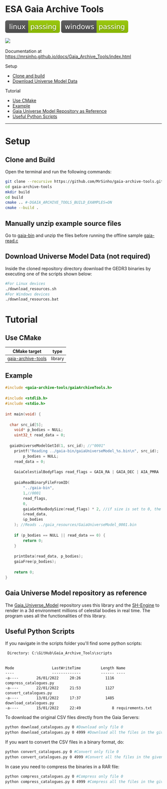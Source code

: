 # ESA Gaia Archive Tools

[![linux-status](.shci/linux-exit_code.svg)](.shci/linux-log.md)
[![windows-status](.shci/windows-exit_code.svg)](.shci/window-log.md)

![](https://www.gaudenzi.it/wp-content/uploads/2017/12/42_digital_logo_dark_blue_sign_A.png)

Documentation at https://mrsinho.github.io/docs/Gaia_Archive_Tools/index.html

Setup
* [Clone and build](#clone-and-build)
* [Download Universe Model Data](#download-universe-model-data)

Tutorial
* [Use CMake](#use-cmake)
* [Example](#example)
* [Gaia Universe Model Repository as Reference](#gaia-universe-model-repository-as-reference)
* [Useful Python Scripts](#useful-python-scripts)

---

# Setup

## Clone and Build

Open the terminal and run the following commands:
```bash
git clone --recursive https://github.com/MrSinho/gaia-archive-tools.git
cd gaia-archive-tools
mkdir build
cd build
cmake .. #-DGAIA_ARCHIVE_TOOLS_BUILD_EXAMPLES=ON
cmake --build .
```

## Manually unzip example source files

Go to [gaia-bin](gaia-bin) and unzip the files before running the offline sample [gaia-read.c](samples/src/gaia-read.c) 

## Download Universe Model Data (not required)

Inside the cloned repository directory download the GEDR3 binaries by executing one of the scripts shown below: 
```bash
#For Linux devices
./download_resources.sh
#For Windows devices
./download_resources.bat
```

# Tutorial

## Use CMake

| CMake target                                           | type       |
|--------------------------------------------------------|------------|
| [gaia-archive-tools](../Gaia_Archive_Tools/index.md)   | library    |

## Example
```c
#include <gaia-archive-tools/gaiaArchiveTools.h>

#include <stdlib.h>
#include <stdio.h>

int main(void) {

  char src_id[5];
	void* p_bodies = NULL;
	uint32_t read_data = 0;

  gaiaUniverseModelGetId(1, src_id); //"0001"
	printf("Reading ../gaia-bin/gaiaUniverseModel_%s.bin\n", src_id);
		p_bodies = NULL;
	read_data = 0;

	GaiaCelestialBodyFlags read_flags = GAIA_RA | GAIA_DEC | AIA_PMRA | GAIA_PMDEC | GAIA_RADIAL_VELOCITY;

	gaiaReadBinaryFileFromID(
		"../gaia-bin",
		1,//0001
		read_flags,
		0,
		gaiaGetMaxBodySize(read_flags) * 2, //if size is set to 0, the entire file will be read.
		&read_data,
		&p_bodies
	); //Reads ../gaia_resources/GaiaUniverseModel_0001.bin

	if (p_bodies == NULL || read_data == 0) {
		return 0;
	}
	
	printData(read_data, p_bodies);
	gaiaFree(p_bodies);

	return 0;
}
```

## Gaia Universe Model repository as reference

The [Gaia_Universe_Model](../Gaia_Universe_Model/index.md) repository uses this library and the [SH-Engine](../SH-Engine/index.md) to render in a 3d environment millions of celestial bodies in real time. The program uses all the functionalities of this library.

## Useful Python Scripts

If you navigate in the scripts folder you'll find some python scripts:
```batch
 Directory: C:\GitHub\Gaia_Archive_Tools\scripts


Mode                 LastWriteTime         Length Name
----                 -------------         ------ ----
-a----        26/01/2022     20:26           1116 compress_catalogues.py
-a----        22/01/2022     21:53           1127 convert_catalogues.py
-a----        13/01/2022     17:37           1485 download_catalogues.py
-a----        15/01/2022     22:49              8 requirements.txt
```
To download the original CSV files directly from the Gaia Servers:
```bash 
python download_catalogues.py 0 #Download only file 0
python download_catalogues.py 0 4999 #Download all the files in the given range
```

If you want to convert the CSV files in a binary format, do:
```bash
python convert_catalogues.py 0 #Convert only file 0 
python convert_catalogues.py 0 4999 #Convert all the files in the given range 
```

In case you need to compress the binaries in a RAR file:
```bash
python compress_catalogues.py 0 #Compress only file 0 
python compress_catalogues.py 0 4999 #Compress all the files in the given range 
```
